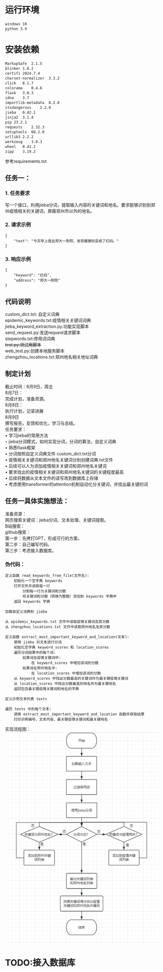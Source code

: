 # 运行环境
    windows 10
    python 3.9
# 安装依赖
    MarkupSafe	2.1.5	
    blinker	1.8.2	
    certifi	2024.7.4	
    charset-normalizer	3.3.2	
    click	8.1.7	
    colorama	0.4.6	
    flask	3.0.3	
    idna	3.7	
    importlib-metadata	8.2.0	
    itsdangerous	2.2.0	
    jieba	0.42.1	
    jinja2	3.1.4	
    pip	23.2.1	
    requests	2.32.3	
    setuptools	68.2.0	
    urllib3	2.2.2	
    werkzeug	3.0.3	
    wheel	0.41.2	
    zipp	3.19.2	
参考requirements.txt  

## 任务一：
### 1. 任务要求  
写一个接口，利用jieba分词，提取输入内容的关键词和地名。要求能够识别到郑州疫情相关的关键词，屏蔽郑州市以外的地名。
### 2. 请求示例  
```
{
    "text": "今天早上我去郑大一附院，发现健康码变成了红码。"
}
```
### 3. 响应示例
```
{
    "keyword": "红码",
    "address": "郑大一附院"
}
```
## 代码说明
custom_dict.txt: 自定义词典  
epidemic_keywords.txt:疫情相关关键词词典  
jieba_keyword_extraction.py:功能实现脚本  
send_request.py:发送request请求脚本  
stopwords.txt:停用词词典  
~~test.py:测试用脚本~~  
web_test.py:创建本地服务脚本  
zhengzhou_locations.txt:郑州地名相关地址词典  

## 制定计划
截止时间：8月9日，周五  
8月7日：  
    完成计划，准备资源。  
8月8日：   
    执行计划，记录进展  
8月9日  
    撰写报告，反馈和优化，学习与总结。  
任务要求：  
• 学习jieba的常用方法   
◦ jieba分词模式，如何实现分词，分词的算法，自定义词典   
• 熟悉flask框架   
• 分词按照自定义词典文件 custom_dict.txt分词    
• 疫情相关关键词和郑州地名关键词分别创建词典.txt文件    
• 后续可以人为添加疫情相关关键词和郑州地名关键词    
• 要求找出的疫情相关关键词和郑州地名关键词的关键程度最高    
• 后续将数据从文本文件的读写改到数据库上存储   
• 考虑使用transformer的attention机制自动化分关键词，并找出最关键的词   
## 任务一具体实施想法：  
准备资源：  
    网页搜索关键词：jieba分词、文本处理、关键词提取。  
    B站搜索：  
    github搜索：  
第一步：先拷打GPT，形成可行的方案。  
第二步：自己编写代码。  
第三步：考虑接入数据库。  
###  伪代码：
```commandline
定义函数 read_keywords_from_file(文件名):  
    初始化一个空字典 keywords  
    打开文件并读取每一行  
        分割每一行为关键词和分数  
        将关键词和分数（转换为整数）添加到 keywords 字典中  
    返回 keywords 字典  
  
加载自定义词典到 jieba  
  
从 epidemic_keywords.txt 文件中读取疫情关键词及其分数  
从 zhengzhou_locations.txt 文件中读取郑州地名及其分数  
  
定义函数 extract_most_important_keyword_and_location(文本):  
    使用 jieba 对文本进行分词  
    初始化空字典 keyword_scores 和 location_scores  
    遍历分词结果中的每个词:  
        如果词在疫情关键词中:  
            在 keyword_scores 中增加该词的分数  
        如果词在郑州地名中:  
            在 location_scores 中增加该词的分数  
    从 keyword_scores 中找出分数最高的关键词作为最关键疫情关键词  
    从 location_scores 中找出分数最高的地名作为最关键地名  
    返回包含最关键疫情关键词和地名的字典  
  
定义示例文本列表 texts  
  
遍历 texts 中的每个文本:  
    调用 extract_most_important_keyword_and_location 函数并获取结果  
    打印示例编号、文本内容、最关键疫情关键词和最关键地名
```
实现流程图：
![img_1.png](img_1.png)
# TODO:接入数据库
